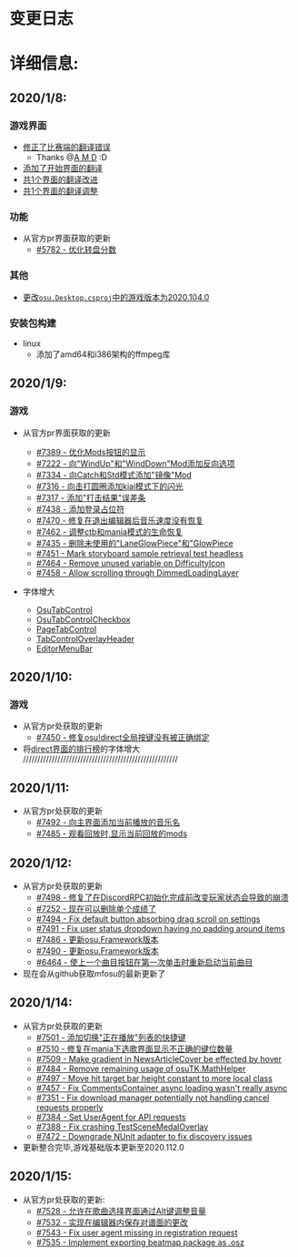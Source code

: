 # 变更日志

# 详细信息:
## 2020/1/8:
### 游戏界面
*   [修正了比赛端的翻译错误](osu.Game.Tournament/TournamentSceneManager.cs)
    *   Thanks @[A M D](https://osu.ppy.sh/users/5321112) :D
*   [添加了开始界面的翻译](osu.Game/Screens/Menu/Disclaimer.cs)
*   [共1个界面的翻译改进](osu.Game/Overlays/Profile/Sections/BeatmapsSection.cs)
*   [共1个界面的翻译调整](osu.Game/Updater/SimpleUpdateManager.cs)
### 功能
*   从官方pr界面获取的更新
    *   [#5782 - 优化转盘分数](https://github.com/ppy/osu/pull/5782)
### 其他
*   [更改`osu.Desktop.csproj`中的游戏版本为2020.104.0](osu.Desktop/osu.Desktop.csproj)
### 安装包构建
*   linux
    *   添加了amd64和i386架构的ffmpeg库
## 2020/1/9:
### 游戏
*   从官方pr界面获取的更新
    *   [#7389 - 优化Mods按钮的显示](https://github.com/ppy/osu/pull/7389)
    *   [#7222 - 向"WindUp"和"WindDown"Mod添加反向选项](https://github.com/ppy/osu/pull/7222)
    *   [#7334 - 向Catch和Std模式添加"镜像"Mod](https://github.com/ppy/osu/pull/7334)
    *   [#7316 - 向击打圆圈添加kiai模式下的闪光](https://github.com/ppy/osu/pull/7316)
    *   [#7317 - 添加"打击结果"误差条](https://github.com/ppy/osu/pull/7317)
    *   [#7438 - 添加登录占位符](https://github.com/ppy/osu/pull/7438)
    *   [#7470 - 修复在退出编辑器后音乐速度没有恢复](https://github.com/ppy/osu/pull/7470)
    *   [#7462 - 调整ctb和mania模式的生命恢复](https://github.com/ppy/osu/pull/7462)
    *   [#7435 - 删除未使用的"LaneGlowPiece"和"GlowPiece](https://github.com/ppy/osu/pull/7435)
    *   [#7451 - Mark storyboard sample retrieval test headless](https://github.com/ppy/osu/pull/7451)
    *   [#7464 - Remove unused variable on DifficultyIcon](https://github.com/ppy/osu/pull/7464)
    *   [#7458 - Allow scrolling through DimmedLoadingLayer](https://github.com/ppy/osu/pull/7464)

*   字体增大
    *   [OsuTabControl](osu.Game/Graphics/UserInterface/OsuTabControl.cs)
    *   [OsuTabControlCheckbox](osu.Game/Screens/Edit/Components/Menus/EditorMenuBar.cs)
    *   [PageTabControl](osu.Game/Graphics/UserInterface/PageTabControl.cs)
    *   [TabControlOverlayHeader](osu.Game/Overlays/TabControlOverlayHeader.cs)
    *   [EditorMenuBar](osu.Game/Screens/Edit/Components/Menus/EditorMenuBar.cs)
## 2020/1/10:
### 游戏
*   从官方pr处获取的更新
    *   [#7450 - 修复osu!direct全局按键没有被正确绑定](https://github.com/ppy/osu/pull/7450)
*   将[direct界面的排行榜]()的字体增大
//////////////////////////////////////////////////////
## 2020/1/11:
*   从官方pr处获取的更新
    *   [#7492 - 向主界面添加当前播放的音乐名](https://github.com/ppy/osu/pull/7450)
    *   [#7485 - 观看回放时,显示当前回放的mods](https://github.com/ppy/osu/pull/7485)

## 2020/1/12:
*   从官方pr处获取的更新
    *   [#7498 - 修复了在DiscordRPC初始化完成前改变玩家状态会导致的崩溃](https://github.com/ppy/osu/pull/7498)
    *   [#7252 - 现在可以删除单个成绩了](https://github.com/ppy/osu/pull/7252)
    *   [#7494 - Fix default button absorbing drag scroll on settings](https://github.com/ppy/osu/pull/7494)
    *   [#7491 - Fix user status dropdown having no padding around items](https://github.com/ppy/osu/pull/7491)
    *   [#7486 - 更新osu.Framework版本](https://github.com/ppy/osu/pull/7486)
    *   [#7490 - 更新osu.Framework版本](https://github.com/ppy/osu/pull/7490)
    *   [#6464 - 使上一个曲目按钮在第一次单击时重新启动当前曲目](https://github.com/ppy/osu/pull/6464)
*   现在会从github获取mfosu的最新更新了

## 2020/1/14:
*   从官方pr处获取的更新
    *   [#7501 - 添加切换"正在播放"列表的快捷键](https://github.com/ppy/osu/pull/7501)
    *   [#7510 - 修复在mania下选歌界面显示不正确的键位数量](https://github.com/ppy/osu/pull/7510)
    *   [#7509 - Make gradient in NewsArticleCover be effected by hover](https://github.com/ppy/osu/pull/7509)
    *   [#7484 - Remove remaining usage of osuTK.MathHelper](https://github.com/ppy/osu/pull/7484)
    *   [#7497 - Move hit target bar height constant to more local class](https://github.com/ppy/osu/pull/7497)
    *   [#7457 - Fix CommentsContainer async loading wasn't really async](https://github.com/ppy/osu/pull/7457)
    *   [#7351 - Fix download manager potentially not handling cancel requests properly](https://github.com/ppy/osu/pull/7351)
    *   [#7384 - Set UserAgent for API requests](https://github.com/ppy/osu/pull/7384)
    *   [#7388 - Fix crashing TestSceneMedalOverlay](https://github.com/ppy/osu/pull/7388)
    *   [#7472 - Downgrade NUnit adapter to fix discovery issues](https://github.com/ppy/osu/pull/7472)
*   更新整合完毕,游戏基础版本更新至2020.112.0
## 2020/1/15:
*   从官方pr处获取的更新:
    *   [#7528 - 允许在歌曲选择界面通过Alt键调整音量](https://github.com/ppy/osu/pull/7528)
    *   [#7532 - 实现在编辑器内保存对谱面的更改](https://github.com/ppy/osu/pull/7532)
    *   [#7543 - Fix user agent missing in registration request](https://github.com/ppy/osu/pull/7543)
    *   [#7535 - Implement exporting beatmap package as .osz](https://github.com/ppy/osu/pull/7535)
